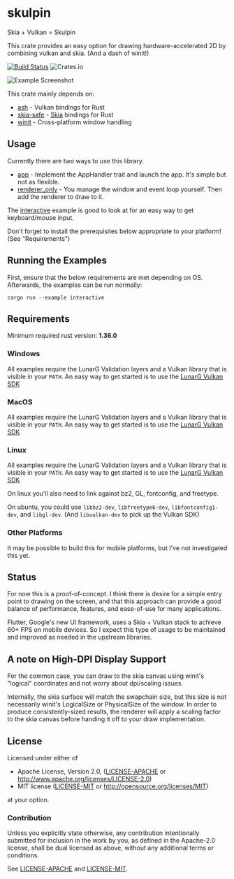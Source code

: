 # skulpin

Skia + Vulkan = Skulpin

This crate provides an easy option for drawing hardware-accelerated 2D by combining vulkan and skia. (And a dash of 
winit!)

[![Build Status](https://travis-ci.org/aclysma/skulpin.svg?branch=master)](https://travis-ci.org/aclysma/skulpin)
![Crates.io](https://img.shields.io/crates/v/skulpin)

![Example Screenshot](screenshot.png "Example Screenshot")

This crate mainly depends on:
 * [ash](https://github.com/MaikKlein/ash) - Vulkan bindings for Rust
 * [skia-safe](https://github.com/rust-skia/rust-skia) - [Skia](https://skia.org) bindings for Rust
 * [winit](https://github.com/rust-windowing/winit) - Cross-platform window handling
 
## Usage

Currently there are two ways to use this library.
 * [app](examples/skulpin_app.rs) - Implement the AppHandler trait and launch the app. It's simple but not as flexible.
 * [renderer_only](examples/renderer_only.rs) - You manage the window and event loop yourself. Then add the renderer to 
   draw to it.
 
The [interactive](examples/interactive.rs) example is good to look at for an easy way to get keyboard/mouse input.

Don't forget to install the prerequisites below appropriate to your platform! (See "Requirements")

## Running the Examples

First, ensure that the below requirements are met depending on OS. Afterwards, the examples can be run normally:

`cargo run --example interactive`

## Requirements

Minimum required rust version: **1.36.0**

### Windows

All examples require the LunarG Validation layers and a Vulkan library that is visible in your `PATH`. An easy way to 
get started is to use the [LunarG Vulkan SDK](https://lunarg.com/vulkan-sdk/)

### MacOS

All examples require the LunarG Validation layers and a Vulkan library that is visible in your `PATH`. An easy way to 
get started is to use the [LunarG Vulkan SDK](https://lunarg.com/vulkan-sdk/)

### Linux

All examples require the LunarG Validation layers and a Vulkan library that is visible in your `PATH`. An easy way to 
get started is to use the [LunarG Vulkan SDK](https://lunarg.com/vulkan-sdk/)

On linux you'll also need to link against bz2, GL, fontconfig, and freetype.

On ubuntu, you could use `libbz2-dev`, `libfreetype6-dev`, `libfontconfig1-dev`, and `libgl-dev`. (And `libvulkan-dev` 
to pick up the Vulkan SDK)

### Other Platforms

It may be possible to build this for mobile platforms, but I've not investigated this yet.

## Status

For now this is a proof-of-concept. I think there is desire for a simple entry point to drawing on the screen, and that
this approach can provide a good balance of performance, features, and ease-of-use for many applications.

Flutter, Google's new UI framework, uses a Skia + Vulkan stack to achieve 60+ FPS on mobile devices. So I expect this
type of usage to be maintained and improved as needed in the upstream libraries.

## A note on High-DPI Display Support

For the common case, you can draw to the skia canvas using winit's "logical" coordinates and not worry about dpi/scaling 
issues.

Internally, the skia surface will match the swapchain size, but this size is not necessarily winit's LogicalSize or
PhysicalSize of the window. In order to produce consistently-sized results, the renderer will apply a scaling factor to
the skia canvas before handing it off to your draw implementation. 

## License

Licensed under either of

* Apache License, Version 2.0, ([LICENSE-APACHE](LICENSE-APACHE) or http://www.apache.org/licenses/LICENSE-2.0)
* MIT license ([LICENSE-MIT](LICENSE-MIT) or http://opensource.org/licenses/MIT)

at your option.

### Contribution

Unless you explicitly state otherwise, any contribution intentionally
submitted for inclusion in the work by you, as defined in the Apache-2.0
license, shall be dual licensed as above, without any additional terms or
conditions.

See [LICENSE-APACHE](LICENSE-APACHE) and [LICENSE-MIT](LICENSE-MIT).
